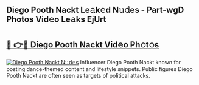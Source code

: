 ## Diego Pooth Nackt Le𝚊k𝚎d N𝚞𝚍es - Part-wgD Photos Vid𝚎o Le𝚊ks EjUrt

# <h2><a href="http://fb9a7n9.evod.top/?m=Diego+Pooth+Nackt">🔗 👉🔴 Diego Pooth Nackt Vid𝚎o Ph𝚘t𝚘s</a></h2>

[![Diego Pooth Nackt N𝚞d𝚎s](https://i.imgur.com/8V9OHl7.gif)](http://fb9a7n9.evod.top/?m=Diego+Pooth+Nackt)
Influencer Diego Pooth Nackt known for posting dance-themed content and lifestyle snippets. Public figures Diego Pooth Nackt are often seen as targets of political attacks. 
